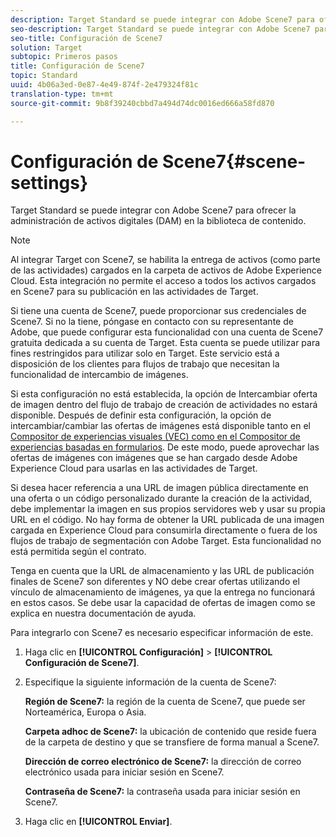 ```yaml
---
description: Target Standard se puede integrar con Adobe Scene7 para ofrecer la administración de activos digitales (DAM) en la biblioteca de contenido.
seo-description: Target Standard se puede integrar con Adobe Scene7 para ofrecer la administración de activos digitales (DAM) en la biblioteca de contenido.
seo-title: Configuración de Scene7
solution: Target
subtopic: Primeros pasos
title: Configuración de Scene7
topic: Standard
uuid: 4b06a3ed-0e87-4e49-874f-2e479324f81c
translation-type: tm+mt
source-git-commit: 9b8f39240cbbd7a494d74dc0016ed666a58fd870

---
```



# Configuración de Scene7{#scene-settings}

Target Standard se puede integrar con Adobe Scene7 para ofrecer la administración de activos digitales (DAM) en la biblioteca de contenido.

>[!NOTE]
>
>Al integrar Target con Scene7, se habilita la entrega de activos (como parte de las actividades) cargados en la carpeta de activos de Adobe Experience Cloud. Esta integración no permite el acceso a todos los activos cargados en Scene7 para su publicación en las actividades de Target.

Si tiene una cuenta de Scene7, puede proporcionar sus credenciales de Scene7. Si no la tiene, póngase en contacto con su representante de Adobe, que puede configurar esta funcionalidad con una cuenta de Scene7 gratuita dedicada a su cuenta de Target. Esta cuenta se puede utilizar para fines restringidos para utilizar solo en Target. Este servicio está a disposición de los clientes para flujos de trabajo que necesitan la funcionalidad de intercambio de imágenes.

Si esta configuración no está establecida, la opción de Intercambiar oferta de imagen dentro del flujo de trabajo de creación de actividades no estará disponible. Después de definir esta configuración, la opción de intercambiar/cambiar las ofertas de imágenes está disponible tanto en el   [Compositor de experiencias visuales (VEC) como en el Compositor de experiencias basadas en formularios](../c-experiences/experiences.md#concept_A2E10F6AFB3D4AEAB6951EE14688848D). De este modo, puede aprovechar las ofertas de imágenes con imágenes que se han cargado desde Adobe Experience Cloud para usarlas en las actividades de Target.

Si desea hacer referencia a una URL de imagen pública directamente en una oferta o un código personalizado durante la creación de la actividad, debe implementar la imagen en sus propios servidores web y usar su propia URL en el código. No hay forma de obtener la URL publicada de una imagen cargada en Experience Cloud para consumirla directamente o fuera de los flujos de trabajo de segmentación con Adobe Target. Esta funcionalidad no está permitida según el contrato.

Tenga en cuenta que la URL de almacenamiento y las URL de publicación finales de Scene7 son diferentes y NO debe crear ofertas utilizando el vínculo de almacenamiento de imágenes, ya que la entrega no funcionará en estos casos. Se debe usar la capacidad de ofertas de imagen como se explica en nuestra documentación de ayuda.

Para integrarlo con Scene7 es necesario especificar información de este.

1. Haga clic en **[!UICONTROL Configuración]** &gt; **[!UICONTROL Configuración de Scene7]**.
1. Especifique la siguiente información de la cuenta de Scene7:

   **Región de Scene7:** la región de la cuenta de Scene7, que puede ser Norteamérica, Europa o Asia.

   **Carpeta adhoc de Scene7:** la ubicación de contenido que reside fuera de la carpeta de destino y que se transfiere de forma manual a Scene7.

   **Dirección de correo electrónico de Scene7:** la dirección de correo electrónico usada para iniciar sesión en Scene7.

   **Contraseña de Scene7:** la contraseña usada para iniciar sesión en Scene7.
1. Haga clic en **[!UICONTROL Enviar]**.
